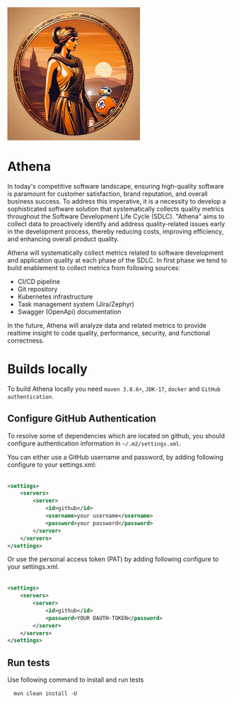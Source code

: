 <img alt="img.png" src="docs/img.png"/>

# Athena

In today's competitive software landscape, ensuring high-quality software is paramount for customer satisfaction, brand
reputation, and overall business success.
To address this imperative, it is a necessity to develop a sophisticated software solution that systematically collects
quality metrics throughout the Software Development Life Cycle (SDLC).
"Athena" aims to collect data to proactively identify and address quality-related issues early in the development
process, thereby reducing costs, improving efficiency, and enhancing overall product quality.

Athena will systematically collect metrics related to software development and application quality at each phase of the
SDLC.
In first phase we tend to build enablement to collect metrics from following sources:

* CI/CD pipeline
* Git repository
* Kubernetes infrastructure
* Task management system (Jira/Zephyr)
* Swagger (OpenApi) documentation

In the future, Athena will analyze data and related metrics to provide realtime insight to code quality, performance,
security, and functional correctness.

# Builds locally

To build Athena locally you need ```maven 3.8.6+```, ```JDK-17```, ```docker``` and ```GitHub authentication```.

## Configure GitHub Authentication

To resolve some of dependencies which are located on github, you should configure authentication information
in ```~/.m2/settings.xml```.

You can either use a GitHub username and password, by adding following configure to your settings.xml:

```xml

<settings>
    <servers>
        <server>
            <id>github</id>
            <username>your username</username>
            <password>your password</password>
        </server>
    </servers>
</settings>
```

Or use the personal access token (PAT) by adding following configure to your settings.xml.

```xml

<settings>
    <servers>
        <server>
            <id>github</id>
            <password>YOUR OAUTH-TOKEN</password>
        </server>
    </servers>
</settings>
```

## Run tests

Use following command to install and run tests

```shell 
  mvn clean install -U
```

